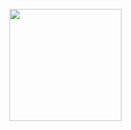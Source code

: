 <p align="center">
  <img src="https://drive.google.com/file/d/1EvMae5_I3bT-1cQRadajsKUjmjHOy0sX/view?usp=drivesdk" height="200"/>
</p>
<br>
